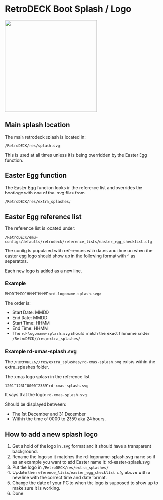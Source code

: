 # RetroDECK Boot Splash / Logo

<img src="../../../wiki_images/logos/rd-esde-logo.svg" width="300">

## Main splash location

The main retrodeck splash is located in:

`/RetroDECK/res/splash.svg`

This is used at all times unless it is being overridden by the Easter Egg function.

## Easter Egg function

The Easter Egg function looks in the reference list and overrides the bootlogo with one of the .svg files from

`/RetroDECK/res/extra_splashes/`

## Easter Egg reference list

The reference list is located under:

`/RetroDECK/emu-configs/defaults/retrodeck/reference_lists/easter_egg_checklist.cfg`

The config is populated with references with dates and time on when the easter egg logo should show up in the following format with `^` as seperators.

Each new logo is added as a new line.

### Example

`MMDD^MMDD^HHMM^HHMM^<rd-logoname-splash.svg>`

The order is:

- Start Date: MMDD
- End Date: MMDD
- Start Time: HHMM
- End Time: HHMM
- The `rd-logoname-splash.svg` should match the exact filename under `/RetroDECK//res/extra_splashes/`



### Example rd-xmas-splash.svg

The `/RetroDECK//res/extra_splashes/rd-xmas-splash.svg` exists within the extra_splashes folder.

The xmas logo splash in the reference list

`1201^1231^0000^2359^rd-xmas-splash.svg`

It says that the logo: `rd-xmas-splash.svg`

Should be displayed between:

- The 1st December and 31 December
- Within the time of 0000 to 2359 aka 24 hours.

## How to add a new splash logo

1. Get a hold of the logo in .svg format and it should have a transparent background.
2. Rename the logo so it matches the rd-logoname-splash.svg name so if as an example you want to add Easter name it: rd-easter-splash.svg
3. Put the logo in `/RetroDECK/res/extra_splashes/`
4. Update the `reference_lists/easter_egg_checklist.cfg` above with a new line with the correct time and date format.
5. Change the date of your PC to when the logo is supposed to show up to make sure it is working.
6. Done
